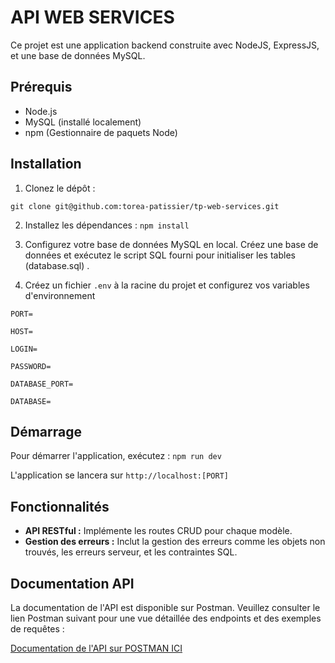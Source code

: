 # API WEB SERVICES

Ce projet est une application backend construite avec NodeJS, ExpressJS, et une base de données MySQL.

## Prérequis

- Node.js
- MySQL (installé localement)
- npm (Gestionnaire de paquets Node)

## Installation

1. Clonez le dépôt : 

`git clone git@github.com:torea-patissier/tp-web-services.git`

2. Installez les dépendances : `npm install`

3. Configurez votre base de données MySQL en local. Créez une base de données et exécutez le script SQL fourni pour initialiser les tables (database.sql) .

4. Créez un fichier `.env` à la racine du projet et configurez vos variables d'environnement

`PORT=`


`HOST=`


`LOGIN=`


`PASSWORD=`

`DATABASE_PORT=`

`DATABASE=`

## Démarrage

Pour démarrer l'application, exécutez : `npm run dev`


L'application se lancera sur `http://localhost:[PORT]`

## Fonctionnalités

- **API RESTful :** Implémente les routes CRUD pour chaque modèle.
- **Gestion des erreurs :** Inclut la gestion des erreurs comme les objets non trouvés, les erreurs serveur, et les contraintes SQL.

## Documentation API

La documentation de l'API est disponible sur Postman. Veuillez consulter le lien Postman suivant pour une vue détaillée des endpoints et des exemples de requêtes :

[Documentation de l'API sur POSTMAN ICI](https://documenter.getpostman.com/view/18685609/2s9YkjCjZH#2faa651d-f35f-477b-a9c0-9ab879b8caa4
)
